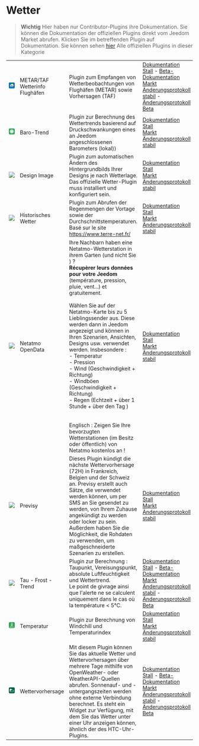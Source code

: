 
# Wetter


>**Wichtig**
>Hier haben nur Contributor-Plugins ihre Dokumentation. Sie können die Dokumentation der offiziellen Plugins direkt vom Jeedom Market abrufen. Klicken Sie im betreffenden Plugin auf Dokumentation.
>Sie können sehen [hier](https://market.jeedom.com/index.php?v=d&p=market&type=plugin&categorie=weather) Alle offiziellen Plugins in dieser Kategorie


| | | | |
|--- | --- | --- | ---|
|<img src="Metar_infos/Metar_infos_icon.png" class="pluginLogo" width="100" />|METAR/TAF Wetterinfo Flughäfen|Plugin zum Empfangen von Wetterbeobachtungen von Flughäfen (METAR) sowie Vorhersagen (TAF)|[Dokumentation Stall](https://jealg.github.io/documentation/plugin-Metar_infos/de_DE/) - [Beta-Dokumentation](https://jealg.github.io/documentation/plugin-Metar_infos/de_DE/)<br/>[Markt](https://market.jeedom.com/index.php?v=d&p=market_display&id=2342)<br/>[Änderungsprotokoll stabil](https://jealg.github.io/documentation/plugin-Metar_infos/de_DE/changelog) - [Änderungsprotokoll Beta](https://jealg.github.io/documentation/plugin-Metar_infos/de_DE/changelog_beta)|
|<img src="baro/baro_icon.png" class="pluginLogo" width="100" />|Baro-Trend|Plugin zur Berechnung des Wettertrends basierend auf Druckschwankungen eines an Jeedom angeschlossenen Barometers (lokal))|[Dokumentation Stall](https://odolc.github.io/Baro/de_DE/)<br/>[Markt](https://market.jeedom.com/index.php?v=d&p=market_display&id=2405)<br/>[Änderungsprotokoll stabil](https://odolc.github.io/Baro/de_DE/changelog)|
|<img src="designImgSwitch/designImgSwitch_icon.png" class="pluginLogo" width="100" />|Design Image|Plugin zum automatischen Ändern des Hintergrundbilds Ihrer Designs je nach Wetterlage.<br/>Das offizielle Wetter-Plugin muss installiert und konfiguriert sein.|[Dokumentation Stall](https://mips2648.github.io/jeedom-plugins-docs/designImgSwitch/de_DE/)<br/>[Markt](https://market.jeedom.com/index.php?v=d&p=market_display&id=3819)<br/>[Änderungsprotokoll stabil](https://mips2648.github.io/jeedom-plugins-docs/designImgSwitch/de_DE/changelog)|
|<img src="historiqueMeteo/historiqueMeteo_icon.png" class="pluginLogo" width="100" />|Historisches Wetter|Plugin zum Abrufen der Regenmengen der Vortage sowie der Durchschnittstemperaturen. Basé sur le site https://www.terre-net.fr/|[Dokumentation Stall](https://github.com/jeedomBox/plugin_historiqueMeteo/tree/master/docs/de_DE/index.md)<br/>[Markt](https://market.jeedom.com/index.php?v=d&p=market_display&id=4358)<br/>[Änderungsprotokoll stabil](https://github.com/jeedomBox/plugin_historiqueMeteo/tree/master/docs/de_DE/changelog.md)|
|<img src="netatmoPublicData/netatmoPublicData_icon.png" class="pluginLogo" width="100" />|Netatmo OpenData|Ihre Nachbarn haben eine Netatmo-Wetterstation in ihrem Garten (und nicht Sie ) ? <br><strong>Récupèrer leurs données pour votre Jeedom</strong> (température, pression, pluie, vent...) et gratuitement. <br><br>Wählen Sie auf der Netatmo-Karte bis zu 5 Lieblingssender aus. Diese werden dann in Jeedom angezeigt und können in Ihren Szenarien, Ansichten, Designs usw. verwendet werden.  Insbesondere :<br>- Temperatur<br>- Pression<br>- Wind (Geschwindigkeit + Richtung)<br>- Windböen (Geschwindigkeit + Richtung)<br>- Regen (Echtzeit + über 1 Stunde + über den Tag )<br><br><br>Englisch : Zeigen Sie Ihre bevorzugten Wetterstationen (im Besitz oder öffentlich) von Netatmo kostenlos an !|[Dokumentation Stall](https://jim005.github.io/jeedom-netatmoPublicData/de_DE/)<br/>[Markt](https://market.jeedom.com/index.php?v=d&p=market_display&id=4008)<br/>[Änderungsprotokoll stabil](https://jim005.github.io/jeedom-netatmoPublicData/de_DE/changelog)|
|<img src="previsy/previsy_icon.png" class="pluginLogo" width="100" />|Previsy|Dieses Plugin kündigt die nächste Wettervorhersage (72H) in Frankreich, Belgien und der Schweiz an. Previsy erstellt auch Sätze, die verwendet werden können, um per SMS an Sie gesendet zu werden, von Ihrem Zuhause angekündigt zu werden oder locker zu sein. Außerdem haben Sie die Möglichkeit, die Rohdaten zu verwenden, um maßgeschneiderte Szenarien zu erstellen.|[Dokumentation Stall](https://ynats.github.io/jeedom-plugin-previsy/de_DE/)<br/>[Markt](https://market.jeedom.com/index.php?v=d&p=market_display&id=4016)<br/>[Änderungsprotokoll stabil](https://ynats.github.io/jeedom-plugin-previsy/de_DE/changelog)|
|<img src="rosee/rosee_icon.png" class="pluginLogo" width="100" />|Tau - Frost - Trend|Plugin zur Berechnung : Taupunkt, Vereisungspunkt, absolute Luftfeuchtigkeit und Wettertrend. <BR/>Le point de givrage ainsi que l'alerte ne se calculent uniquement dans le cas où la température < 5°C. <BR />|[Dokumentation Stall](https://jealg.github.io/documentation/plugin-rosee/de_DE/) - [Beta-Dokumentation](https://jealg.github.io/documentation/plugin-rosee/de_DE/)<br/>[Markt](https://market.jeedom.com/index.php?v=d&p=market_display&id=1653)<br/>[Änderungsprotokoll stabil](https://jealg.github.io/documentation/plugin-rosee/de_DE/changelog) - [Änderungsprotokoll Beta](https://jealg.github.io/documentation/plugin-rosee/de_DE/beta_changelog)|
|<img src="temperature/temperature_icon.png" class="pluginLogo" width="100" />|Temperatur|Plugin zur Berechnung von Windchill und Temperaturindex|[Dokumentation Stall](https://odolc.github.io/Temperature/de_DE/)<br/>[Markt](https://market.jeedom.com/index.php?v=d&p=market_display&id=2778)<br/>[Änderungsprotokoll stabil](https://odolc.github.io/Temperature/de_DE/changelog)|
|<img src="weatherForecast/weatherForecast_icon.png" class="pluginLogo" width="100" />|Wettervorhersage|Mit diesem Plugin können Sie das aktuelle Wetter und Wettervorhersagen über mehrere Tage mithilfe von OpenWeather- oder WeatherAPI-Quellen abrufen. Sonnenauf- und -untergangszeiten werden ohne externe Verbindung berechnet. Es steht ein Widget zur Verfügung, mit dem Sie das Wetter unter einer Uhr anzeigen können, ähnlich der des HTC-Uhr-Plugins.|[Dokumentation Stall](https://jpty.github.io/jeedom/plugins/weatherForecast/) - [Beta-Dokumentation](https://jpty.github.io/jeedom/plugins/weatherForecast/)<br/>[Markt](https://market.jeedom.com/index.php?v=d&p=market_display&id=4549)<br/>[Änderungsprotokoll stabil](https://jpty.github.io/jeedom/plugins/weatherForecast/de_DE/changelog.html) - [Änderungsprotokoll Beta](https://jpty.github.io/jeedom/plugins/weatherForecast/de_DE/changelog.html)|
